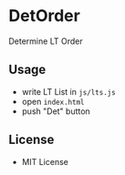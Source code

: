 # DetOrder
Determine LT Order

## Usage
+ write LT List in `js/lts.js`
+ open `index.html`
+ push "Det" button

## License
+ MIT License
